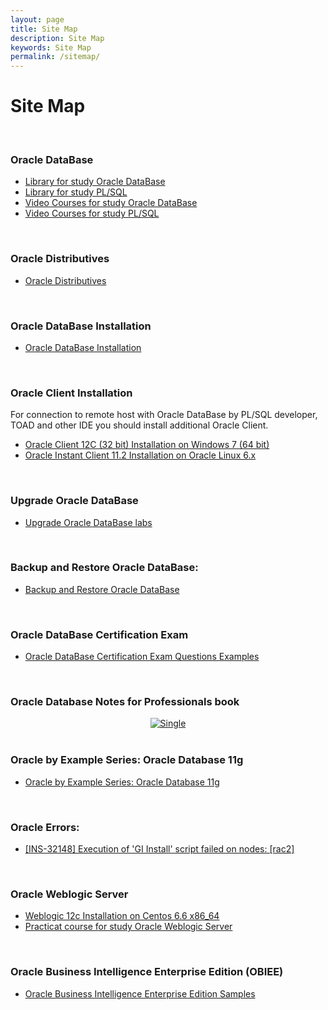 ```yaml
---
layout: page
title: Site Map
description: Site Map
keywords: Site Map
permalink: /sitemap/
---
```


# Site Map

<br/>

### Oracle DataBase

<ul>
    <li><a href="/library-for-study-oracle-database/">Library for study Oracle DataBase</a></li>
    <li><a href="/library-for-study-plsql/">Library for study PL/SQL</a></li>
    <li><a href="/video-courses-oracle-database/">Video Courses for study Oracle DataBase</a></li>
    <li><a href="/video-courses-plsql-language/">Video Courses for study PL/SQL</a></li>
</ul>

<br/>

### Oracle Distributives

<ul>
    <li><a href="/database/distributives/">Oracle Distributives</a></li>
</ul>

<br/>

### Oracle DataBase Installation

<ul>
    <li><a href="/database/installation/">Oracle DataBase Installation</a></li>
</ul>

<br/>

### Oracle Client Installation

For connection to remote host with Oracle DataBase by PL/SQL developer, TOAD and other IDE you should install additional Oracle Client.

<ul>
    <li><a href="/client/installation/windows/7/oracle/12.1/">Oracle Client 12C (32 bit) Installation on Windows 7 (64 bit)</a></li>
    <li><a href="/client/installation/linux/6.3/oracle/11.2/">Oracle Instant Client 11.2 Installation on Oracle Linux 6.x</a></li>
</ul>

<br/>

### Upgrade Oracle DataBase

<ul>
    <li><a href="/database/upgrade/">Upgrade Oracle DataBase labs</a></li>

</ul>

<br/>

### Backup and Restore Oracle DataBase:

<ul>
    <li>
        <a href="/database/backup-and-restore/">Backup and Restore Oracle DataBase</a>
    </li>
</ul>

<br/>

### Oracle DataBase Certification Exam

<ul>
    <li><a href="/database/certification/examples/">Oracle DataBase Certification Exam Questions Examples</a></li>

</ul>

<br/>

### Oracle Database Notes for Professionals book

<div align="center">
    <a href="https://goalkicker.com/OracleDatabaseBook/">
    <img src="https://goalkicker.com/OracleDatabaseBook/OracleDatabaseGrow.png" border="0" alt="Single"></a>
</div>

<br/>

### Oracle by Example Series: Oracle Database 11g

<ul>
    <li><a href="/website/02-materials/OracleByExamplesSeries/">Oracle by Example Series: Oracle Database 11g</a></li>

</ul>

<br/>

### Oracle Errors:

<ul>
    <li><a href="/docs/errors/ins-32148/Execution-of-GI-Install-script-failed-on-nodes/">[INS-32148] Execution of 'GI Install' script failed on nodes: [rac2]</a></li>

</ul>

<br/>

### Oracle Weblogic Server

<ul>
    <li><a href="//javadev.org/docs/appserv/weblogic/12c/installation/">Weblogic 12c Installation on Centos 6.6 x86_64</a></li>
    <li><a href="/docs/oracle-application-server/weblogic/weblogic-seminar/">Practicat course for study Oracle Weblogic Server</a></li>
</ul>

<br/>

### Oracle Business Intelligence Enterprise Edition (OBIEE)

<ul>
    <li><a href="http://www.oracle.com/technetwork/middleware/bi-foundation/obiee-samples-167534.html" rel="nofollow">Oracle Business Intelligence Enterprise Edition Samples</a></li>
</ul>

